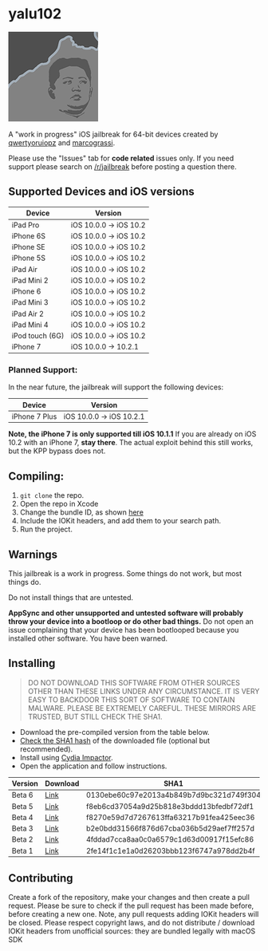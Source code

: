 # yalu102

![Yalu logo](https://github.com/kpwn/yalu102/blob/master/yalu102/Assets.xcassets/AppIcon.appiconset/AppIcon60x60@3x.png?raw=true)

A "work in progress" iOS jailbreak for 64-bit devices created by [qwertyoruiopz](https://twitter.com/qwertyoruiopz) and [marcograssi](marcograss).

Please use the "Issues" tab for **code related** issues only. If you need support please search on [/r/jailbreak](https://reddit.com/r/jailbreak) before posting a question there.

## Supported Devices and iOS versions

| Device | Version |
|---------|----------|
| iPad Pro  | iOS 10.0.0 -> iOS 10.2 |
| iPhone 6S  | iOS 10.0.0 -> iOS 10.2 |
| iPhone SE  | iOS 10.0.0 -> iOS 10.2 |
| iPhone 5S  | iOS 10.0.0 -> iOS 10.2 |
| iPad Air| iOS 10.0.0 -> iOS 10.2 |
| iPad Mini 2| iOS 10.0.0 -> iOS 10.2 |
| iPhone 6  | iOS 10.0.0 -> iOS 10.2 |
| iPad Mini 3| iOS 10.0.0 -> iOS 10.2 |
| iPad Air 2| iOS 10.0.0 -> iOS 10.2 |
| iPad Mini 4 | iOS 10.0.0 -> iOS 10.2 |
| iPod touch (6G)  | iOS 10.0.0 -> iOS 10.2 |
| iPhone 7 | iOS 10.0.0 -> 10.2.1 |

### Planned Support:

In the near future, the jailbreak will support the following devices:

| Device | Version |
|---------|----------|
| iPhone 7 Plus  | iOS 10.0.0 -> iOS 10.2.1 |

**Note, the iPhone 7 is only supported till iOS 10.1.1**
If you are already on iOS 10.2 with an iPhone 7, **stay there**. The actual exploit behind this still works, but the KPP bypass does not.

## Compiling:

1. `git clone` the repo.
2. Open the repo in Xcode
3. Change the bundle ID, as shown [here](https://www.reddit.com/r/sideloaded/wiki/how-to-sideload#wiki_changing_the_bundle_identifier_and_team)
4. Include the IOKit headers, and add them to your search path.
5. Run the project.

## Warnings

This jailbreak is a work in progress. Some things do not work, but most things do.

Do not install things that are untested.

**AppSync and other unsupported and untested software will probably throw your device into a bootloop or do other bad things.** Do not open an issue complaining that your device has been bootlooped because you installed other software. You have been warned.

## Installing

> DO NOT DOWNLOAD THIS SOFTWARE FROM OTHER SOURCES OTHER THAN THESE LINKS UNDER ANY CIRCUMSTANCE. IT IS VERY EASY TO BACKDOOR THIS SORT OF SOFTWARE TO CONTAIN MALWARE. PLEASE BE EXTREMELY CAREFUL. THESE MIRRORS ARE TRUSTED, BUT STILL CHECK THE SHA1.

* Download the pre-compiled version from the table below.
* [Check the SHA1 hash](http://onlinemd5.com) of the downloaded file (optional but recommended).
* Install using [Cydia Impactor](http://www.cydiaimpactor.com/).
* Open the application and follow instructions.


| Version | Download | SHA1 |
|---------|----------|------|
| Beta 6  | [Link](https://yalu.qwertyoruiop.com/yalu102_beta6.ipa) | 0130ebe60c97e2013a4b849b7d9bc321d749f304  |
| Beta 5  | [Link](https://yalu.qwertyoruiop.com/yalu102_beta5.ipa) | f8eb6cd37054a9d25b818e3bddd13bfedbf72df1  |
| Beta 4  | [Link](https://yalu.qwertyoruiop.com/yalu102_beta4.ipa) | f8270e59d7d7267613ffa63217b91fea425eec36  |
| Beta 3  | [Link](https://yalu.qwertyoruiop.com/yalu102_beta3.ipa) | b2e0bdd31566f876d67cba036b5d29aef7ff257d  |
| Beta 2  | [Link](https://yalu.qwertyoruiop.com/yalu102_beta.ipa) | 4fddad7cca8aa0c0a6579c1d63d00917f15efc86  |
| Beta 1  | [Link](https://yalu.qwertyoruiop.com/yalu102_alpha.ipa) | 2fe14f1c1e1a0d26203bbb123f6747a978dd2b4f  |

## Contributing

Create a fork of the repository, make your changes and then create a pull request.
Please be sure to check if the pull request has been made before, before creating a new one. Note, any pull requests adding IOKit headers will be closed. Please respect copyright laws, and do not distribute / download IOKit headers from unofficial sources: they are bundled legally with macOS SDK

